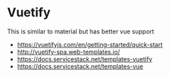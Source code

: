 # Vuetify

This is similar to material but has better vue support
    
  * https://vuetifyjs.com/en/getting-started/quick-start
  * http://vuetify-spa.web-templates.io/
  * https://docs.servicestack.net/templates-vuetify
  * https://docs.servicestack.net/templates-vue
